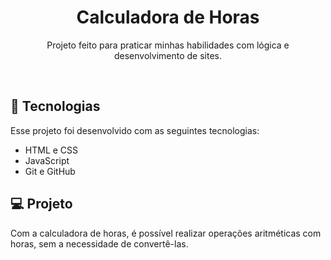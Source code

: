 <h1 align="center"> Calculadora de Horas </h1>

<p align="center">
Projeto feito para praticar minhas habilidades com lógica e desenvolvimento de sites.
</p>

<br>

## 🚀 Tecnologias

Esse projeto foi desenvolvido com as seguintes tecnologias:

- HTML e CSS
- JavaScript
- Git e GitHub

## 💻 Projeto

Com a calculadora de horas, é possível realizar operações aritméticas com horas, sem a necessidade de convertê-las.